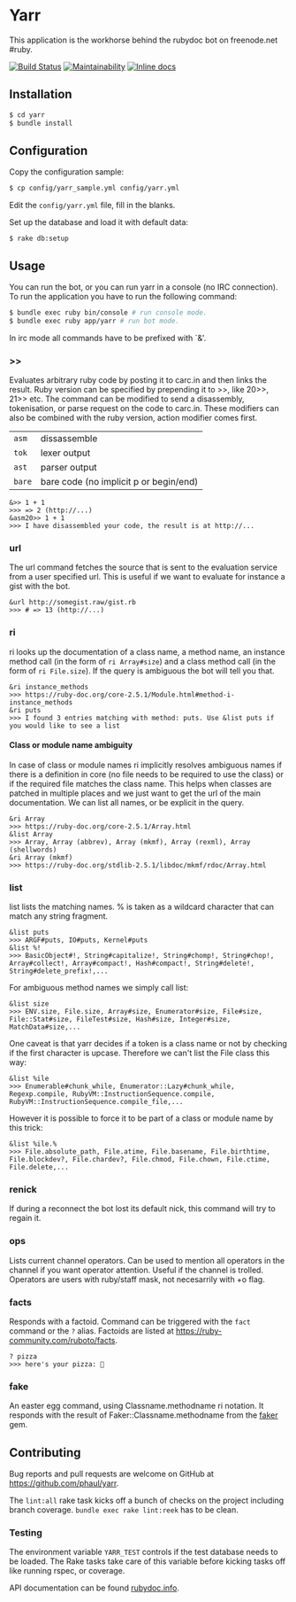 # Yarr

This application is the workhorse behind the rubydoc bot on freenode.net #ruby.

[![Build Status](https://travis-ci.org/phaul/yarr.svg?branch=master)](https://travis-ci.org/phaul/yarr)
[![Maintainability](https://api.codeclimate.com/v1/badges/4a48c3a34babe2af4e8f/maintainability)](https://codeclimate.com/github/phaul/yarr/maintainability)
[![Inline docs](http://inch-ci.org/github/phaul/yarr.svg?branch=master)](http://inch-ci.org/github/phaul/yarr)

## Installation

```bash
$ cd yarr
$ bundle install
```

## Configuration

Copy the configuration sample:

```bash
$ cp config/yarr_sample.yml config/yarr.yml
```

Edit the `config/yarr.yml` file, fill in the blanks.

Set up the database and load it with default data:

```
$ rake db:setup
```

## Usage

You can run the bot, or you can run yarr in a console (no IRC connection).
To run the application you have to run the following command:

```bash
$ bundle exec ruby bin/console # run console mode.
$ bundle exec ruby app/yarr # run bot mode.
```

In irc mode all commands have to be prefixed with `&'.

### >>

Evaluates arbitrary ruby code by posting it to carc.in and then links the
result. Ruby version can be specified by prepending it to >>, like 20>>, 21>>
etc. The command can be modified to send a disassembly, tokenisation, or parse
request on the code to carc.in. These modifiers can also be combined with the
ruby version, action modifier comes first.

 |          |                                        |
 | :------- | :------------------------------------- |
 | `asm`    | dissassemble                           |
 | `tok`    | lexer output                           |
 | `ast`    | parser output                          |
 | `bare`   | bare code (no implicit p or begin/end) |

```
&>> 1 + 1
>>> => 2 (http://...)
&asm20>> 1 + 1
>>> I have disassembled your code, the result is at http://...
```

### url

The url command fetches the source that is sent to the evaluation service from
a user specified url. This is useful if we want to evaluate for instance a gist
with the bot.

```
&url http://somegist.raw/gist.rb
>>> # => 13 (http://...)
```

### ri

ri looks up the documentation of a class name, a method name, an instance
method call (in the form of `ri Array#size`) and a class method call (in the
form of `ri File.size`). If the query is ambiguous the bot will tell you that.

```
&ri instance_methods
>>> https://ruby-doc.org/core-2.5.1/Module.html#method-i-instance_methods
&ri puts
>>> I found 3 entries matching with method: puts. Use &list puts if you would like to see a list
```

#### Class or module name ambiguity

In case of class or module names ri implicitly resolves ambiguous names if
there is a definition in core (no file needs to be required to use the class)
or if the required file matches the class name. This helps when classes are
patched in multiple places and we just want to get the url of the main
documentation. We can list all names, or be explicit in the query.

```
&ri Array
>>> https://ruby-doc.org/core-2.5.1/Array.html
&list Array
>>> Array, Array (abbrev), Array (mkmf), Array (rexml), Array (shellwords)
&ri Array (mkmf)
>>> https://ruby-doc.org/stdlib-2.5.1/libdoc/mkmf/rdoc/Array.html
```


### list

list lists the matching names. % is taken as a wildcard character that can
match any string fragment.

```
&list puts
>>> ARGF#puts, IO#puts, Kernel#puts
&list %!
>>> BasicObject#!, String#capitalize!, String#chomp!, String#chop!, Array#collect!, Array#compact!, Hash#compact!, String#delete!, String#delete_prefix!,...
```

For ambiguous method names we simply call list:

```
&list size
>>> ENV.size, File.size, Array#size, Enumerator#size, File#size, File::Stat#size, FileTest#size, Hash#size, Integer#size, MatchData#size,...
```

One caveat is that yarr decides if a token is a class name or not by checking
if the first character is upcase. Therefore we can't list the File class this
way:

```
&list %ile
>>> Enumerable#chunk_while, Enumerator::Lazy#chunk_while, Regexp.compile, RubyVM::InstructionSequence.compile, RubyVM::InstructionSequence.compile_file,...
```

However it is possible to force it to be part of a class or module name by this trick:

```
&list %ile.%
>>> File.absolute_path, File.atime, File.basename, File.birthtime, File.blockdev?, File.chardev?, File.chmod, File.chown, File.ctime, File.delete,...
```

### renick

If during a reconnect the bot lost its default nick, this command will try to regain it.

### ops

Lists current channel operators. Can be used to mention all operators in the channel if you want operator attention. Useful if the channel is trolled. Operators are users with ruby/staff mask, not necesarrily with +o flag.

### facts

Responds with a factoid. Command can be triggered with the `fact` command or the `?` alias. Factoids are listed at https://ruby-community.com/ruboto/facts.

```
? pizza
>>> here's your pizza: 🍕
```

### fake

An easter egg command, using Classname.methodname ri notation. It responds with
the result of Faker::Classname.methodname from the
[faker](https://github.com/stympy/faker) gem.

## Contributing

Bug reports and pull requests are welcome on GitHub at https://github.com/phaul/yarr.

The `lint:all` rake task kicks off a bunch of checks on the project including
branch coverage. `bundle exec rake lint:reek` has to be clean.

### Testing

The environment variable `YARR_TEST` controls if the test database needs to be
loaded. The Rake tasks take care of this variable before kicking tasks off like
running rspec, or coverage.

API documentation can be found
[rubydoc.info](https://www.rubydoc.info/github/phaul/yarr/master).
